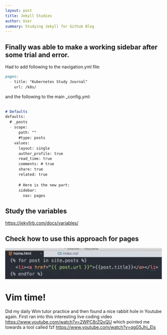 ```yaml
---
layout: post
title: Jekyll Studies 
author: User
summary: Studying Jekyll for Github Blog 
---
```


## Finally was able to make a working sidebar after some trial and error.

Had to add following to the navigation.yml file:
```markdown
pages:
  - title: "Kubernetes Study Journal"
    url: /k8s/
```
and the following to the main _config.yml:

```markdown

# Defaults
defaults:
  # _posts
  - scope:
      path: ""
      #type: posts
    values:
      layout: single
      author_profile: true
      read_time: true
      comments: # true
      share: true
      related: true

      # Here is the new part:
      sidebar:
        nav: pages 
```
## Study the variables
https://jekyllrb.com/docs/variables/

## Check how to use this approach for pages
![](../assets/images/2022-04-28-Jekyll/2022-04-28-12-34-09.png)

# Vim time!

Did my daily Wim tutor practice and then found a nice rabbit hole in Youtube again. First ran into this interesting live coding video https://www.youtube.com/watch?v=2WPC8rZQvQU which pointed me towards a tool called fzf https://www.youtube.com/watch?v=qgG5Jhi_Els